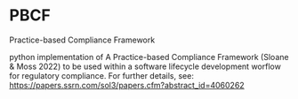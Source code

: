 # PBCF
Practice-based Compliance Framework

python implementation of A Practice-based Compliance Framework (Sloane & Moss 2022) to be used within a software lifecycle development worflow for regulatory compliance.
For further details, see: https://papers.ssrn.com/sol3/papers.cfm?abstract_id=4060262
